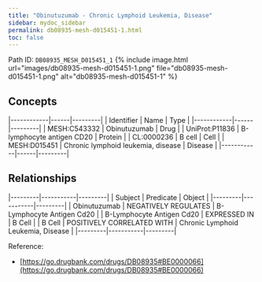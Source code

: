 ```yaml
---
title: "Obinutuzumab - Chronic Lymphoid Leukemia, Disease"
sidebar: mydoc_sidebar
permalink: db08935-mesh-d015451-1.html
toc: false 
---
```



Path ID: `DB08935_MESH_D015451_1`
{% include image.html url="images/db08935-mesh-d015451-1.png" file="db08935-mesh-d015451-1.png" alt="db08935-mesh-d015451-1" %}

## Concepts

|------------|------|---------|
| Identifier | Name | Type    |
|------------|------|---------|
| MESH:C543332 | Obinutuzumab | Drug |
| UniProt:P11836 | B-lymphocyte antigen CD20 | Protein |
| CL:0000236 | B cell | Cell |
| MESH:D015451 | Chronic lymphoid leukemia, disease | Disease |
|------------|------|---------|

## Relationships

|---------|-----------|---------|
| Subject | Predicate | Object  |
|---------|-----------|---------|
| Obinutuzumab | NEGATIVELY REGULATES | B-Lymphocyte Antigen Cd20 |
| B-Lymphocyte Antigen Cd20 | EXPRESSED IN | B Cell |
| B Cell | POSITIVELY CORRELATED WITH | Chronic Lymphoid Leukemia, Disease |
|---------|-----------|---------|

Reference: 
  - [https://go.drugbank.com/drugs/DB08935#BE0000066](https://go.drugbank.com/drugs/DB08935#BE0000066)
